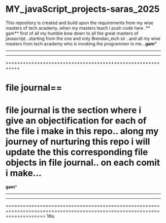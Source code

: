 # MY_javaScript_projects-saras_2025
This repository is created and build upon the requirements from my wise masters of tech academy..when my masters teach i push code here .** gam**
first of all my humble bow down to all the great masters of javascript...starting from the one and only Brendan_eich sir ..and all my wise masters from tech academy who is  invoking the programmer in me...**gam***
*****************************************************************
****************************************************************************
+++++++++++++++++++++++++++++++++++++++++++++++++++++++++++

file journal==
============
file journal is the section where i give an objectification for each of the file i make in this repo.. 
along my journey of nurturing this repo i will update the this corresponding file objects in file journal.. on each comit i make...
===============================================================================================================================

**gam***
___________________________________________________________________________________________________________________________
------------------------------------------------------------------------------------------------------------------------------
==========================================================================================================================
1#a:

